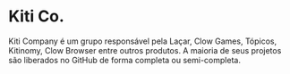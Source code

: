 # Kiti Co.
Kiti Company é um grupo responsável pela Laçar, Clow Games, Tópicos, Kitinomy, Clow Browser entre outros produtos. A maioria de seus projetos são liberados no GitHub de forma completa ou semi-completa.
